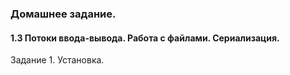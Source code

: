 ### Домашнее задание.

#### 1.3 Потоки ввода-вывода. Работа с файлами. Сериализация.

Задание 1. Установка.